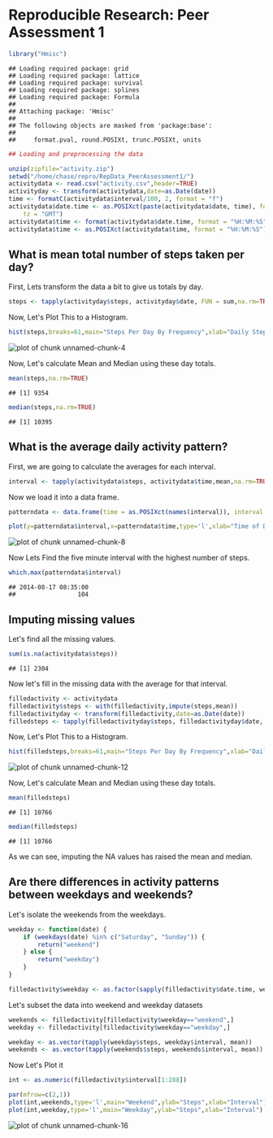 # Reproducible Research: Peer Assessment 1


```r
library("Hmisc")
```

```
## Loading required package: grid
## Loading required package: lattice
## Loading required package: survival
## Loading required package: splines
## Loading required package: Formula
## 
## Attaching package: 'Hmisc'
## 
## The following objects are masked from 'package:base':
## 
##     format.pval, round.POSIXt, trunc.POSIXt, units
```

```r
## Loading and preprocessing the data
```

```r
unzip(zipfile="activity.zip")
setwd("/home/chase/repro/RepData_PeerAssessment1/")
activitydata <- read.csv("activity.csv",header=TRUE)
activityday <- transform(activitydata,date=as.Date(date))
time <- formatC(activitydata$interval/100, 2, format = "f")
activitydata$date.time <- as.POSIXct(paste(activitydata$date, time), format = "%Y-%m-%d %H.%M", 
    tz = "GMT")
activitydata$time <- format(activitydata$date.time, format = "%H:%M:%S")
activitydata$time <- as.POSIXct(activitydata$time, format = "%H:%M:%S")
```

## What is mean total number of steps taken per day?
First, Lets transform the data a bit to give us totals by day.


```r
steps <- tapply(activityday$steps, activityday$date, FUN = sum,na.rm=TRUE)
```
Now, Let's Plot This to a Histogram.


```r
hist(steps,breaks=61,main="Steps Per Day By Frequency",xlab="Daily Steps")
```

![plot of chunk unnamed-chunk-4](figure/unnamed-chunk-4.png) 

Now, Let's calculate Mean and Median using these day totals.


```r
mean(steps,na.rm=TRUE)
```

```
## [1] 9354
```

```r
median(steps,na.rm=TRUE)
```

```
## [1] 10395
```

## What is the average daily activity pattern?

First, we are going to calculate the averages for each interval.

```r
interval <- tapply(activitydata$steps, activitydata$time,mean,na.rm=TRUE)
```

Now we load it into a data frame.


```r
patterndata <- data.frame(time = as.POSIXct(names(interval)), interval = interval)
```


```r
plot(y=patterndata$interval,x=patterndata$time,type='l',xlab="Time of Day",ylab="Mean Number of Steps")
```

![plot of chunk unnamed-chunk-8](figure/unnamed-chunk-8.png) 

Now Lets Find the five minute interval with the highest number of steps.


```r
which.max(patterndata$interval)
```

```
## 2014-08-17 08:35:00 
##                 104
```

## Imputing missing values

Let's find all the missing values.


```r
sum(is.na(activitydata$steps))
```

```
## [1] 2304
```

Now let's fill in the missing data with the average for that interval.


```r
filledactivity <- activitydata
filledactivity$steps <- with(filledactivity,impute(steps,mean))
filledactivityday <- transform(filledactivity,date=as.Date(date))
filledsteps <- tapply(filledactivityday$steps, filledactivityday$date, FUN = sum,na.rm=TRUE)
```
Now, Let's Plot This to a Histogram.


```r
hist(filledsteps,breaks=61,main="Steps Per Day By Frequency",xlab="Daily Steps")
```

![plot of chunk unnamed-chunk-12](figure/unnamed-chunk-12.png) 

Now, Let's calculate Mean and Median using these day totals.


```r
mean(filledsteps)
```

```
## [1] 10766
```

```r
median(filledsteps)
```

```
## [1] 10766
```

As we can see, imputing the NA values has raised the mean and median.


## Are there differences in activity patterns between weekdays and weekends?

Let's isolate the weekends from the weekdays.


```r
weekday <- function(date) {
    if (weekdays(date) %in% c("Saturday", "Sunday")) {
        return("weekend")
    } else {
        return("weekday")
    }
}

filledactivity$weekday <- as.factor(sapply(filledactivity$date.time, weekday))
```

Let's subset the data into weekend and weekday datasets


```r
weekends <- filledactivity[filledactivity$weekday=="weekend",]
weekday <- filledactivity[filledactivity$weekday=="weekday",]

weekday <- as.vector(tapply(weekday$steps, weekday$interval, mean))
weekends <- as.vector(tapply(weekends$steps, weekends$interval, mean))
```

Now Let's Plot it


```r
int <- as.numeric(filledactivity$interval[1:288])

par(mfrow=c(2,1))
plot(int,weekends,type='l',main="Weekend",ylab="Steps",xlab="Interval")
plot(int,weekday,type='l',main="Weekday",ylab="Steps",xlab="Interval")
```

![plot of chunk unnamed-chunk-16](figure/unnamed-chunk-16.png) 
